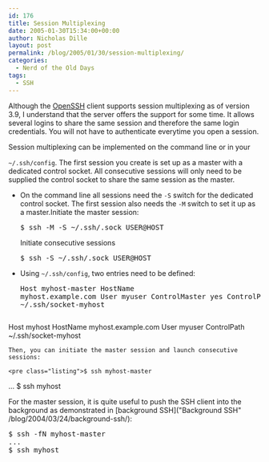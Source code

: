 ```yaml
---
id: 176
title: Session Multiplexing
date: 2005-01-30T15:34:00+00:00
author: Nicholas Dille
layout: post
permalink: /blog/2005/01/30/session-multiplexing/
categories:
  - Nerd of the Old Days
tags:
  - SSH
---
```

Although the [OpenSSH](http://www.openssh.org) client supports session multiplexing as of version 3.9, I understand that the server offers the support for some time. It allows several logins to share the same session and therefore the same login credentials. You will not have to authenticate everytime you open a session.

<!--more-->Session multiplexing can be implemented on the command line or in your 

<code class="command">~/.ssh/config</code>. The first session you create is set up as a master with a dedicated control socket. All consecutive sessions will only need to be supplied the control socket to share the same session as the master.

  * On the command line all sessions need the <code class="command">-S</code> switch for the dedicated control socket. The first session also needs the <code class="command">-M</code> switch to set it up as a master.Initiate the master session: <pre class="listing">$ ssh -M -S ~/.ssh/.sock USER@HOST</pre>
    
    Initiate consecutive sessions
    
    <pre class="listing">$ ssh -S ~/.ssh/.sock USER@HOST</pre>

  * Using <code class="command">~/.ssh/config</code>, two entries need to be defined: <pre class="listing">Host myhost-master
    HostName myhost.example.com 
    User myuser 
    ControlMaster yes 
    ControlPath ~/.ssh/socket-myhost 

Host myhost
    HostName myhost.example.com 
    User myuser 
    ControlPath ~/.ssh/socket-myhost</pre>
    
    Then, you can initiate the master session and launch consecutive sessions:
    
    <pre class="listing">$ ssh myhost-master
...
$ ssh myhost</pre>

For the master session, it is quite useful to push the SSH client into the background as demonstrated in [background SSH]("Background SSH" /blog/2004/03/24/background-ssh/):

<pre class="listing">$ ssh -fN myhost-master
...
$ ssh myhost</pre>


